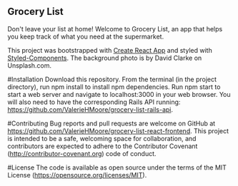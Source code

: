 ## Grocery List

Don't leave your list at home! Welcome to Grocery List, an app that helps you keep track of what you need at the supermarket.

This project was bootstrapped with [Create React App](https://github.com/facebook/create-react-app) and styled with [Styled-Components](https://www.styled-components.com/). The background photo is by David Clarke on Unsplash.com.

#Installation
Download this repository. From the terminal (in the project directory), run npm install to install npm dependencies. Run npm start to start a web server and navigate to localhost:3000 in your web browser. You will also need to have the corresponding Rails API running: https://github.com/ValerieHMoore/grocery-list-rails-api.

#Contributing
Bug reports and pull requests are welcome on GitHub at https://github.com/ValerieHMoore/grocery-list-react-frontend. This project is intended to be a safe, welcoming space for collaboration, and contributors are expected to adhere to the Contributor Covenant (http://contributor-covenant.org) code of conduct.

#License
The code is available as open source under the terms of the MIT License (https://opensource.org/licenses/MIT).